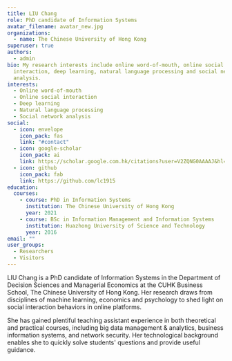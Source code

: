 ```yaml
---
title: LIU Chang
role: PhD candidate of Information Systems
avatar_filename: avatar_new.jpg
organizations:
  - name: The Chinese University of Hong Kong
superuser: true
authors:
  - admin
bio: My research interests include online word-of-mouth, online social
  interaction, deep learning, natural language processing and social network
  analysis.
interests:
  - Online word-of-mouth
  - Online social interaction
  - Deep learning
  - Natural language processing
  - Social network analysis
social:
  - icon: envelope
    icon_pack: fas
    link: "#contact"
  - icon: google-scholar
    icon_pack: ai
    link: https://scholar.google.com.hk/citations?user=V2ZQNG0AAAAJ&hl=en
  - icon: github
    icon_pack: fab
    link: https://github.com/lc1915
education:
  courses:
    - course: PhD in Information Systems
      institution: The Chinese University of Hong Kong
      year: 2021
    - course: BSc in Information Management and Information Systems
      institution: Huazhong University of Science and Technology
      year: 2016
email: ""
user_groups:
  - Researchers
  - Visitors
---
```

LIU Chang is a PhD candidate of Information Systems in the Department of Decision Sciences and Managerial Economics at the CUHK Business School, The Chinese University of Hong Kong. Her research draws from disciplines of machine learning, economics and psychology to shed light on social interaction behaviors in online platforms.

She has gained plentiful teaching assistant experience in both theoretical and practical courses, including big data management & analytics, business information systems, and network security. Her technological background enables she to quickly solve students' questions and provide useful guidance. 
